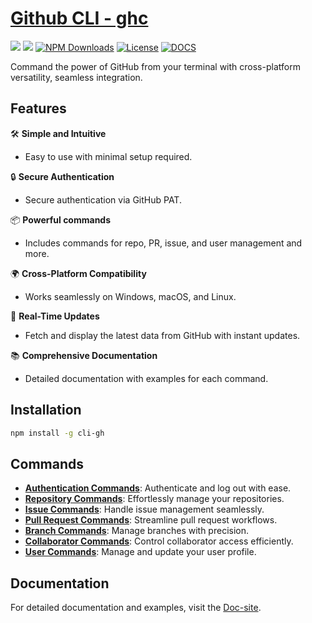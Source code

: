 <h1>
    <a href="https://jpranays.github.io/cli-gh/">Github CLI - ghc<a>
</h1>
<p>
  <a href="https://github.com/jpranays/cli-gh"><img src="https://img.shields.io/badge/-GitHub-323232?style=flat&logo=github&logoColor=white"/></a>
  <a href="https://npmjs.org/package/cli-gh"><img src="https://img.shields.io/badge/-NPM-bb2222?style=flat&logo=npm"/></a>
  <a href="https://npmcharts.com/compare/cli-gh?minimal=true"><img src="https://img.shields.io/npm/dw/cli-gh.svg?label=Downloads" alt="NPM Downloads"/></a>
  <a href="https://github.com/jpranays/cli-gh/blob/master/LICENSE"><img src="https://badgen.net/badge/License/MIT/blue" alt="License"/></a>
  <a href="https://jpranays.github.io/cli-gh/"><img src="https://img.shields.io/badge/Docs-blue" alt="DOCS"></a>  
</p>

<p>Command the power of GitHub from your terminal with cross-platform versatility, seamless integration.</p>

## Features

🛠️ **Simple and Intuitive**

- Easy to use with minimal setup required.

🔒 **Secure Authentication**

- Secure authentication via GitHub PAT.

📦 **Powerful commands**

- Includes commands for repo, PR, issue, and user management and more.

🌍 **Cross-Platform Compatibility**

- Works seamlessly on Windows, macOS, and Linux.

🔄 **Real-Time Updates**

- Fetch and display the latest data from GitHub with instant updates.

📚 **Comprehensive Documentation**

- Detailed documentation with examples for each command.

## Installation

```bash
npm install -g cli-gh
```

## Commands

- [**Authentication Commands**](https://jpranays.github.io/cli-gh/docs/commands/Authentication/): Authenticate and log out with ease.
- [**Repository Commands**](https://jpranays.github.io/cli-gh/docs/commands/Repository/): Effortlessly manage your repositories.
- [**Issue Commands**](https://jpranays.github.io/cli-gh/docs/commands/Issue/): Handle issue management seamlessly.
- [**Pull Request Commands**](https://jpranays.github.io/cli-gh/docs/commands/Pull%20Request/): Streamline pull request workflows.
- [**Branch Commands**](https://jpranays.github.io/cli-gh/docs/commands/Branch/): Manage branches with precision.
- [**Collaborator Commands**](https://jpranays.github.io/cli-gh/docs/commands/Collaborator/): Control collaborator access efficiently.
- [**User Commands**](https://jpranays.github.io/cli-gh/docs/commands/User/): Manage and update your user profile.

## Documentation

For detailed documentation and examples, visit the [Doc-site](https://jpranays.github.io/cli-gh/).
